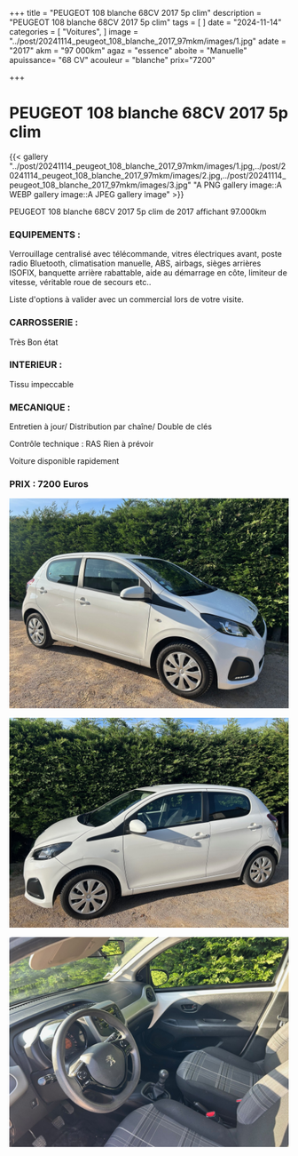+++
title = "PEUGEOT 108 blanche 68CV 2017 5p clim"
description = "PEUGEOT 108 blanche 68CV 2017 5p clim"
tags = [
]
date = "2024-11-14"
categories = [
    "Voitures",
]
image = "../post/20241114_peugeot_108_blanche_2017_97mkm/images/1.jpg"
adate = "2017"
akm = "97 000km"
agaz = "essence"
aboite = "Manuelle"
apuissance= "68 CV"
acouleur = "blanche"
prix="7200"

+++

# PEUGEOT 108 blanche 68CV 2017 5p clim

{{< gallery "../post/20241114_peugeot_108_blanche_2017_97mkm/images/1.jpg,../post/20241114_peugeot_108_blanche_2017_97mkm/images/2.jpg,../post/20241114_peugeot_108_blanche_2017_97mkm/images/3.jpg" "A PNG gallery image::A WEBP gallery image::A JPEG gallery image" >}}


PEUGEOT 108 blanche 68CV 2017 5p clim de 2017 affichant 97.000km

### EQUIPEMENTS :
Verrouillage centralisé avec télécommande, vitres électriques avant, poste radio  Bluetooth, climatisation manuelle, ABS, airbags, sièges arrières ISOFIX, banquette arrière rabattable, aide au démarrage en côte, limiteur de vitesse, véritable roue de secours etc..


Liste d'options à valider avec un commercial lors de votre visite.


### CARROSSERIE :
Très Bon état 


### INTERIEUR :
Tissu impeccable

### MECANIQUE :
Entretien à jour/
Distribution par chaîne/
Double de clés


Contrôle technique : RAS
Rien à prévoir


Voiture disponible rapidement


### PRIX : 7200 Euros


<!-- more -->


![](images/1.jpg)

![](images/2.jpg)

![](images/3.jpg)

